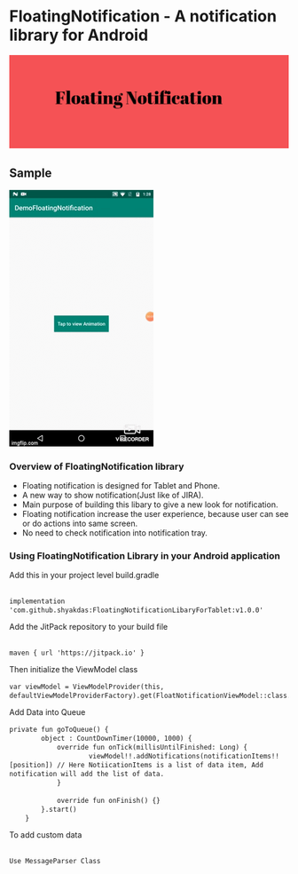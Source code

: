 # FloatingNotification - A notification library for Android
![FloatingNotification](demo/banner.jpg)

## Sample
![notification](demo/newgif.gif)

### Overview of FloatingNotification library
* Floating notification is designed for Tablet and Phone.
* A new way to show notification(Just like of JIRA).
* Main purpose of building this libary to give a new look for notification.
* Floating notification increase the user experience, because user can see or do actions into same screen.
* No need to check notification into notification tray.

### Using FloatingNotification Library in your Android application

Add this in your project level build.gradle
```

implementation 'com.github.shyakdas:FloatingNotificationLibaryForTablet:v1.0.0'

```

Add the JitPack repository to your build file
```

maven { url 'https://jitpack.io' }

```
Then initialize the ViewModel class

```
var viewModel = ViewModelProvider(this, defaultViewModelProviderFactory).get(FloatNotificationViewModel::class.java)
```

Add Data into Queue

```
private fun goToQueue() {
        object : CountDownTimer(10000, 1000) {
            override fun onTick(millisUntilFinished: Long) {
                    viewModel!!.addNotifications(notificationItems!![position]) // Here NotiicationItems is a list of data item, Add notification will add the list of data.
            }

            override fun onFinish() {}
        }.start()
    }
```

To add custom data

```

Use MessageParser Class

```
